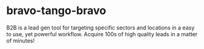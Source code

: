 # bravo-tango-bravo
B2B is a lead gen tool for targeting specific sectors and locations in a easy to use, yet powerful workflow. Acquire 100s of high quality leads in a matter of minutes!
